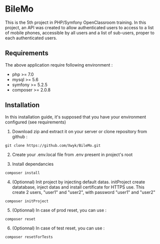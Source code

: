 # BileMo

This is the 5th project in PHP/Symfony OpenClassroom training.
In this project, an API was created to allow authenticated users to access to a list of mobile phones, accessible by all users and a list of sub-users, proper to each authenticated users.

## Requirements

The above application require following environment :
  - php >= 7.0
  - mysql >= 5.6
  - symfony >= 5.2.5
  - composer >= 2.0.8

## Installation

In this installation guide, it's supposed that you have your environment configured (see requirements)
 1. Download zip and extract it on your server or clone repository from github :
```lang-console
git clone https://github.com/Xwyk/BileMo.git
```
 2. Create your .env.local file from .env present in project's root

 3. Install dependancies
```lang-console
composer install
```

 4. (Optionnal) Init project by injecting default datas. initProject create datatabase, inject datas and install certificate for HTTPS use.
   This create 2 users, "user1" and "user2", with password "user1" and "user2"
```lang-console
composer initProject
```
 5. (Optionnal) In case of prod reset, you can use :
```lang-console
composer reset
```
 6. (Optionnal) In case of test reset, you can use :
```lang-console
composer resetForTests
```